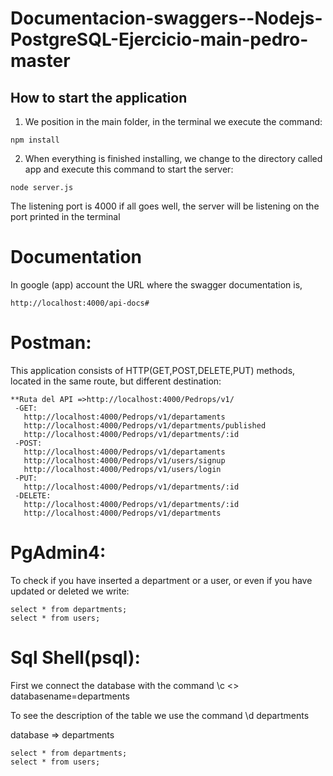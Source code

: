 # Documentacion-swaggers--Nodejs-PostgreSQL-Ejercicio-main-pedro-master
## How to start the application

1. We position in the main folder, in the terminal we execute the command:
```
npm install
```
2. When everything is finished installing, we change to the directory called app and execute this command to start the server:
```
node server.js
```
The listening port is 4000
if all goes well, the server will be listening on the port printed in the terminal

# Documentation

In google (app) account the URL where the swagger documentation is,
```
http://localhost:4000/api-docs#
```
# Postman:

This application consists of HTTP(GET,POST,DELETE,PUT) methods, located in the same route, but different destination:
```
**Ruta del API =>http://localhost:4000/Pedrops/v1/
 -GET:
   http://localhost:4000/Pedrops/v1/departaments
   http://localhost:4000/Pedrops/v1/departments/published
   http://localhost:4000/Pedrops/v1/departments/:id
 -POST:
   http://localhost:4000/Pedrops/v1/departaments
   http://localhost:4000/Pedrops/v1/users/signup
   http://localhost:4000/Pedrops/v1/users/login
 -PUT:
   http://localhost:4000/Pedrops/v1/departments/:id
 -DELETE:
   http://localhost:4000/Pedrops/v1/departments/:id
   http://localhost:4000/Pedrops/v1/departments
```
# PgAdmin4:

To check if you have inserted a department or a user, or even if you have updated or deleted we write:

```
select * from departments;
select * from users;
```
# Sql Shell(psql):

First we connect the database with the command \c <<databasename>> databasename=departments
 
To see the description of the table we use the command \d departments
 
database => departments
```
select * from departments;
select * from users;
```
 


